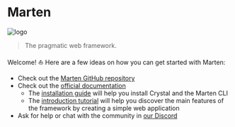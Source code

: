 # Marten

![logo](https://raw.githubusercontent.com/martenframework/marten/main/docs/static/img/hero.png)

> The pragmatic web framework.

Welcome! ⛵️ Here are a few ideas on how you can get started with Marten:

* Check out the [Marten GitHub repository](https://github.com/martenframework/marten)
* Check out the [official documentation](https://martenframework.com/docs)
  * The [installation guide](https://martenframework.com/docs/getting-started/installation) will help you install Crystal and the Marten CLI
  * The [introduction tutorial](https://martenframework.com/docs/getting-started/tutorial) will help you discover the main features of the framework by creating a simple web application
* Ask for help or chat with the community in [our Discord](https://martenframework.com/chat)
